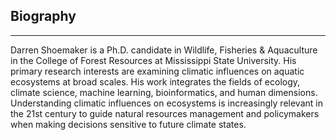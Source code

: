 ## Biography
___
Darren Shoemaker is a Ph.D. candidate in Wildlife, Fisheries & Aquaculture in the College of Forest Resources at Mississippi State University. His primary research interests are examining climatic influences on aquatic ecosystems at broad scales. His work integrates the fields of ecology, climate science, machine learning, bioinformatics, and human dimensions. Understanding climatic influences on ecosystems is increasingly relevant in the 21st century to guide natural resources management and policymakers when making decisions sensitive to future climate states.   

<!--
**thedungeonecologist/thedungeonecologist** is a ✨ _special_ ✨ repository because its `README.md` (this file) appears on your GitHub profile.

Here are some ideas to get you started:

- 🔭 I’m currently working on ...
- 🌱 I’m currently learning ...
- 👯 I’m looking to collaborate on ...
- 🤔 I’m looking for help with ...
- 💬 Ask me about ...
- 📫 How to reach me: ...
- 😄 Pronouns: ...
- ⚡ Fun fact: ...
-->
